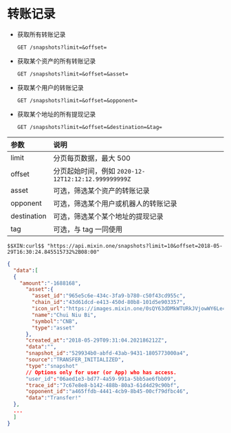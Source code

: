 # 转账记录

- 获取所有转账记录

  `GET /snapshots?limit=&offset=` 

- 获取某个资产的所有转账记录

  `GET /snapshots?limit=&offset=&asset=` 

- 获取某个用户的转账记录

  `GET /snapshots?limit=&offset=&opponent=` 

- 获取某个地址的所有提现记录

  `GET /snapshots?limit=&offset=&destination=&tag=` 

| 参数 | 说明 |
| :----- | :---- |
| limit | 分页每页数据，最大 500 |
| offset | 分页起始时间，例如 `2020-12-12T12:12:12.999999999Z` |
| asset | 可选，筛选某个资产的转账记录 |
| opponent | 可选，筛选某个用户或机器人的转账记录 |
| destination | 可选，筛选某个某个地址的提现记录 |
| tag | 可选，与 tag 一同使用 |

```
$$XIN:curl$$ "https://api.mixin.one/snapshots?limit=10&offset=2018-05-29T16:30:24.845515732%2B08:00"
```

```json
{
  "data":[
  {
    "amount":"-1688168",
      "asset":{
        "asset_id":"965e5c6e-434c-3fa9-b780-c50f43cd955c",
        "chain_id":"43d61dcd-e413-450d-80b8-101d5e903357",
        "icon_url":"https://images.mixin.one/0sQY63dDMkWTURkJVjowWY6Le4ICjAFuu3ANVyZA4uI3UdkbuOT5fjJUT82ArNYmZvVcxDXyNjxoOv0TAYbQTNKS=s128",
        "name":"Chui Niu Bi",
        "symbol":"CNB",
        "type":"asset"
      },
      "created_at":"2018-05-29T09:31:04.202186212Z",
      "data":"",
      "snapshot_id":"529934b0-abfd-43ab-9431-1805773000a4",
      "source":"TRANSFER_INITIALIZED",
      "type":"snapshot"
      // Options only for user (or App) who has access.
      "user_id":"06aed1e3-bd77-4a59-991a-5bb5ae6fbb09",
      "trace_id":"7c67e8e8-b142-488b-80a3-61d4d29c90bf",
      "opponent_id":"a465ffdb-4441-4cb9-8b45-00cf79dfbc46",
      "data":"Transfer!"
  },
  ...
  ]
}
```